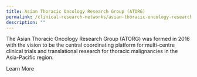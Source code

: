 ```yaml
---
title: Asian Thoracic Oncology Research Group (ATORG)
permalink: /clinical-research-networks/asian-thoracic-oncology-research-group-atorg/
description: ""
---
```

The Asian Thoracic Oncology Research Group (ATORG) was formed in 2016 with the vision to be the central coordinating platform for multi-centre clinical trials and translational research for thoracic malignancies in the Asia-Pacific region.

Learn More
